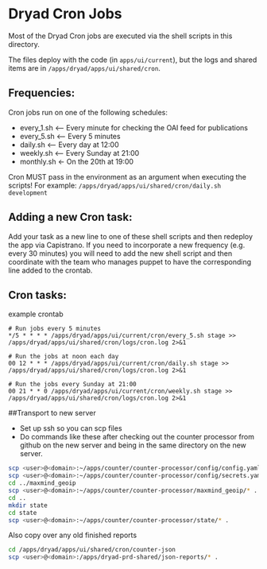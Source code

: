 # Dryad Cron Jobs

Most of the Dryad Cron jobs are executed via the shell scripts in this directory.

The files deploy with the code (in `apps/ui/current`), but the logs and shared items are in
`/apps/dryad/apps/ui/shared/cron`.

## Frequencies:

Cron jobs run on one of the following schedules:
- every_1.sh <-- Every minute for checking the OAI feed for publications
- every_5.sh <-- Every 5 minutes
- daily.sh <-- Every day at 12:00
- weekly.sh <-- Every Sunday at 21:00
- monthly.sh <- On the 20th at 19:00

Cron MUST pass in the environment as an argument when executing the scripts! For example: `/apps/dryad/apps/ui/shared/cron/daily.sh development`


## Adding a new Cron task:

Add your task as a new line to one of these shell scripts and then redeploy the app via Capistrano. If you need to incorporate a new frequency (e.g. every 30 minutes) you will need to add the new shell script and then coordinate with the team who manages puppet to have the corresponding line added to the crontab.

## Cron tasks:

example crontab

```shell
# Run jobs every 5 minutes
*/5 * * * * /apps/dryad/apps/ui/current/cron/every_5.sh stage >> /apps/dryad/apps/ui/shared/cron/logs/cron.log 2>&1

# Run the jobs at noon each day
00 12 * * * /apps/dryad/apps/ui/current/cron/daily.sh stage >> /apps/dryad/apps/ui/shared/cron/logs/cron.log 2>&1

# Run the jobs every Sunday at 21:00
00 21 * * 0 /apps/dryad/apps/ui/current/cron/weekly.sh stage >> /apps/dryad/apps/ui/shared/cron/logs/cron.log 2>&1
```

##Transport to new server
- Set up ssh so you can scp files
- Do commands like these after checking out the counter processor from github on the new server
  and being in the same directory on the new server.
  
```bash
scp <user>@<domain>:~/apps/counter/counter-processor/config/config.yaml .
scp <user>@<domain>:~/apps/counter/counter-processor/config/secrets.yaml .
cd ../maxmind_geoip
scp <user>@<domain>:~/apps/counter/counter-processor/maxmind_geoip/* .
cd ..
mkdir state
cd state
scp <user>@<domain>:~/apps/counter/counter-processor/state/* .
```

Also copy over any old finished reports
```bash
cd /apps/dryad/apps/ui/shared/cron/counter-json
scp <user>@<domain>:/apps/dryad-prd-shared/json-reports/* .
```